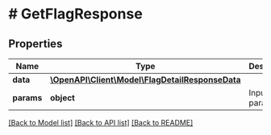 # # GetFlagResponse

## Properties

Name | Type | Description | Notes
------------ | ------------- | ------------- | -------------
**data** | [**\OpenAPI\Client\Model\FlagDetailResponseData**](FlagDetailResponseData.md) |  |
**params** | **object** | Input parameters |

[[Back to Model list]](../../README.md#models) [[Back to API list]](../../README.md#endpoints) [[Back to README]](../../README.md)
